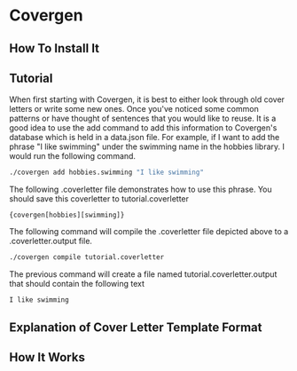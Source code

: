 Covergen
=========

How To Install It
-------------

Tutorial
-------------
When first starting with Covergen, it is best to either look through old cover letters or write some new ones. Once you've noticed some common patterns or have thought of sentences that you would like to reuse. It is a good idea to use the add command to add this information to Covergen's database which is held in a data.json file. For example, if I want to add the phrase "I like swimming" under the swimming name in the hobbies library. I would run the following command.
 ```bash
 ./covergen add hobbies.swimming "I like swimming"
 ```
 The following .coverletter file demonstrates how to use this phrase. You should save this coverletter to tutorial.coverletter
 ```python3
 {covergen[hobbies][swimming]}
 ```
 The following command will compile the .coverletter file depicted above to a .coverletter.output file.
 ```bash
 ./covergen compile tutorial.coverletter
 ```
The previous command will create a file named tutorial.coverletter.output that should contain the following text
```
I like swimming
```

Explanation of Cover Letter Template Format
--------------

How It Works
--------------
